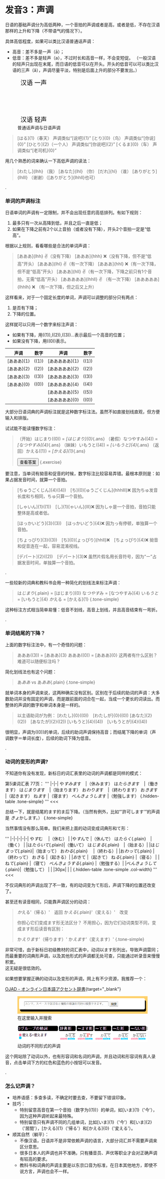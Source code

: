 # 发音3：声调

日语的基础声调分为高低两种，一个音拍的声调或者是高，或者是低，不存在汉语那样的上升和下降（不带语气的情况下）。

具体高低程度，如果可以类比汉语普通话声调：
- 高音：差不多是一声（ā）；
- 低音：差不多是轻声（a），不过时长和高音一样，不会变短促。
（一般汉语的轻声只出现在末尾，而日语的低音可以在开头。开头的低音可以可以类比汉语的三声（ǎ），声调尽量平淡，特别是后面上升的部分不要发出。）

<style>
    #tone-graph polyline {
        stroke-width: 10;
        fill-opacity: 0;
        stroke-linecap: round;
        stroke-linejoin: round;
    }

    #tone-graph text {
        font-size: 20px;
        dominant-baseline: hanging;
    }
</style>
<figure>
<svg id="tone-graph" width="650" height="230">
  <text x="10" y="10" fill="var(--green)">汉语 一声</text>
  <polyline points="120 20 300 20" stroke="var(--green)"/>
  <text x="10" y="160" fill="var(--red)">汉语 三声</text>
  <polyline points="120 170 210 220 300 70" stroke="var(--red)"/>
  <text x="10" y="130" fill="var(--blue)">汉语 轻声</text>
  <polyline points="120 150 210 170" stroke="var(--blue)"/>
  <text x="550" y="10" fill="var(--green)">日语 高音</text>
  <polyline points="350 20 530 20" stroke="var(--green)"/> 
  <text x="550" y="140" fill="var(--blue)">日语 低音</text>
  <polyline points="350 150 530 150" stroke="var(--blue)"/> 
</svg>
<figcaption>普通话声调与日语声调</figcaption>
</figure>

> [はる]{1}（春天） 声调类似“[说吧]{1}<span class="unset-lang"></span>”
> [とり]{0}（鸟） 声调类似“[你说]{0}<span class="unset-lang"></span>”
> [ひとり]{2}（一个人） 声调类似“[你说吧]{2}<span class="unset-lang"></span>”
> [くるま]{0}（车） 声调类似“[老司机]{0}<span class="unset-lang"></span>”

<script>
(function unsetLang(){
    for(let afterTarget of document.querySelectorAll('.unset-lang')){
        let target = afterTarget.previousElementSibling;
        target.removeAttribute('lang');
        afterTarget.remove();
    }
})();
</script>

用几个熟悉的词来确认一下高低声调的读法：
> [わたし]{lhh} （我）
> [あなた]{lhl} （你）
> [だれ]{hl} （谁）
> [ありがとう]{lhlll} （谢谢）（[ありがとう]{lhhll}也可）

.

### 单词的声调标注

日语单词的声调有一定限制，并不会出现任意的高低排列。有如下规则：
1. 最多只有一次从高降到低，并且之后一直是低；
2. 如果在下降之前有2个以上音拍（或者没有下降），开头2个音拍一定是“低高”。

根据以上规则，看看哪些是合法的单词声调：
> [あああ]{lhh} :v:（没有下降）
> [あああ]{hhh} :x:（没有下降，但不是“低高”开头）
> [あああ]{lhl} :v:（有一次下降）
> [あああ]{hhl} :x:（有一次下降，但不是“低高”开头）
> [あああ]{hll} :v:（有一次下降，下降之前只有1个音拍，无需“低高”开头）
> [あああああ]{lhhll} :v: （有一次下降）
> [あああああ]{lhhlh} :x: （有一次下降，但之后又上升）

这样看来，对于一个固定长度的单词，声调可以调整的部分只有两点：
1. 是否有下降；
2. 下降的位置。

这样就可以只用一个数字来标注声调：
- 如果有下降，用((1)),((2)),((3))...表示最后一个高音的位置；
- 如果没有下降，用((0))表示。

|声调|数字|声调|数字|
|-|:-:|-|:-:|
|[あああ]{1}|((1))|[あああああ]{1}|((1))
|[あああ]{2}|((2))|[あああああ]{2}|((2))
|[あああ]{3}|((3))|[あああああ]{3}|((3))
|[あああ]{0}|((0))|[あああああ]{4}|((4))
|           |     |[あああああ]{5}|((5))
|           |     |[あああああ]{0}|((0))

大部分日语词典的声调标注就是这种数字标注法。虽然不如直接划线直观，但方便输入和排版。

<style>
em.ans {
    all: unset;
    visibility: hidden;
}
em.ans.show {
    visibility: initial;
}
</style>
<script>
function toggleAnswer(e) {
    let exercise = e.target.closest('.exercise');
    for (let answer of exercise.getElementsByClassName('ans')) {
        answer.classList.toggle('show');
    }
    if (e.target.dataset.altText !== undefined) {
        let text = e.target.textContent;
        let altText = e.target.dataset.altText;
        e.target.textContent = altText;
        e.target.dataset.altText = text;
    }
}
</script>

试试能不能读懂数字标注：
> （开始）はじまり((0)) =  *[はじまり]{0}*{.ans}
> （暑假）なつやすみ((4)) = *[なつやすみ]{4}*{.ans}
> （妹妹）いもうと((4)) = *[いもうと]{4}*{.ans}
> （返回）かえる((1)) = *[かえる]{1}*{.ans}
>
> <button onclick="toggleAnswer" data-alt-text="隐藏答案">查看答案</button>
{.exercise}

要注意，当单词有拗音和促音的时候，数字标注比较容易弄错。最根本原则是：如果占据发音时间，就算一个音拍。
> [ちゅうごくじん]{4}((4))　[ち]{0}[ゅうごくじん]{hhhlll}:x:
> 因为ちゅ发音长度和ち相同，ちゅ只算一个音拍。
>
> [しゃいん]{1}((1))　[し]{1}[ゃいん]{lll}:x:
> 因为しゃ是一个音拍，音拍只能整体是高或者低。
>
> [ほっかいどう]{3}((3))　[ほっかいどう]{4}:x:
> 因为っ有停顿，单独算一个音拍。
>
> [ちょっぴり]{3}((3))　[ち]{0}[ょっぴり]{hhll}:x:　[ちょっぴり]{4}:x:
> 拗音和促音连在一起，容易混淆视线。
>
> [デパート]{2}((2))　[デパート]{3}:x:
> 虽然片假名用长音符号，因为“ー”占据发音时间，单独算一个音拍。

.

一些较新的词典和教科书会用一种简化的划线法来标注声调：
<style>
.tone-simple em {
    all: unset;
    position: relative;
    z-index: 0;
}
.tone-simple em::after {
    content: '';
    position: absolute;
    width: 100%;
    height: 5px;
    left: 0px;
    top: 0px;
    border-style: solid;
    border-width: 0;
    border-top-width: 1px;
    border-right-width: 1px;
    border-color: var(--color-accent-fg);
    z-index: -1;
}
.tone-simple em.plain::after {
    height: 0px;
    border-right-width: 0px;
}
</style>

> は*じまり*{.plain} =  [はじまり]{0}
> な*つやす*み = [なつやすみ]{4}
> い*もうと* = [いもうと]{4}
> *か*える = [かえる]{1}
{.tone-simple}

这种标注方式相当简单易懂：低音不划线，高音上划线，并且高音结束有一弯折。

.

### 单词结尾的下降？

上面的数字标注法中，有一个奇怪的问题：
> あああ((3)) = [あああ]{3}
> あああ((0)) = [あああ]{0}
> 这两者有什么区别？难道可以随便标注吗？

简化划线法也有这个问题：
> あ*ああ* vs あ*ああ*{.plain}
> {.tone-simple}

就单词本身的声调来说，这两种确实没有区别。区别在于后续的助词的声调：大多数助词并没有固定的声调，而是跟前面的词合在一起，当成一个更长的词读出。而整体的声调的数字和单词本身是一样的。

> 以主语助词が为例：
> [わたし]{0}((0))　[わたしが]{0}((0))
> [あなた]{2}((2))　[あなたが]{2}((2))
> [いもうと]{4}((4))　[いもうとが]{4}((4))

很明显，声调为((0))的单词，后续的助词声调保持高音；而结尾下降的单词（声调数字＝单词长度），后续的助词下降为低音。

.

### 动词的变形的声调?

不知道你有没有发现，新标日的词汇表里的动词的声调都是同样的模式：
>>>
第5课词汇表 77页：
'''
|-|-|
や*すみま*す　|（休みます）
は*たらきま*す　|（働きます）
は*じまりま*す　|（始まります）
お*わりま*す　|（終わります）
お*きま*す |（起きます）
ね*ま*す |（寝ます）
べ*んきょうしま*す |（勉強します）
{.hidden-table .tone-simple}
'''
<<<

总结一下，就是结尾的ます的ま后下降。（当然有例外，比如“'許可します'”的声调是 *きょ*かします。）
{.tone-simple}

当然事情没有那么简单。我们来把上面的动词变成词典形和て形：
>>>
'''
|-|-|-|-|-|
や*す*む　          |（休む）  |      |や*す*んで          |（休んで）
は*たらく*{.plain}　|（働く）  |      |は*たらいて*{.plain}|（働いて）
は*じまる*{.plain}　|（始まる）|      |は*じまって*{.plain}|（始まって）
お*わる*{.plain}　  |（終わる）|      |お*わって*{.plain}  |（終わって）
お*き*る            |（起きる）|      |*お*きて            |（起きて）
ね*る*{.plain}      |（寝る）  |      |ね*て*{.plain}      |（寝て）
べ*んきょうする*{.plain} |（勉強する）| |べ*んきょうして*{.plain}|（勉強して）
| | |30px| | |
{.hidden-table .tone-simple .col-width}
'''
<<<

不仅词典形的声调出现了不一致，有的动词变为て形后，声调下降的位置还改变了。

甚至还有读音相同，只能靠声调区分的动词：
> *か*える'（帰る）'　返回
> か*える*{.plain}'（変える）'　改变
> 
> 你担心它们变成ます形无法区分？
> 不用担心，因为它们动词类型不同，变成ます形后读音有区别：
>
> か*えりま*す'（帰ります）'
> か*えま*す'（変えます）'
{.tone-simple}

非常可惜，由于新标日初级教材的词汇表中，动词以ます形列出，导致声调雷同；\
而最重要的词典形声调，以及其他形式的声调都无处可查，只能通过听录音来慢慢积累。\
这无疑是很低效的。

如果想要掌握正确的动词以及变形的声调，网上有不少资源，我推荐一个：

[OJAD - オンライン日本語アクセント辞書](http://www.gavo.t.u-tokyo.ac.jp/ojad/){target="_blank"}

<figure>
<img src="ojad-search.png">
<figcaption>在这里输入并搜索</figcaption>
</figure>

<figure>
<img src="ojad.png">
<figcaption>动词的不同形式的声调</figcaption>
</figure>

这个网站除了动词以外，也有形容词和名词的声调，并且动词和形容词有真人录音，点击单词下方的红色和蓝色的小按钮可以发音。

.

### 怎么记声调？

- 培养语感：多查多读，不确定时要去查，不要留下错误印象。
- 技巧：
  - 特别留意高音在第一个音拍（数字为((1))）的单词，如[いま]{1}（'今'），因为这种声调听起来最特殊。
  - 特别留意只有声调不同的几组单词，比如[いま]{1}（'今'）和[いま]{2}（'居間'），[かえる]{1}（'帰る'）和[かえる]{0}（'変える'）。
- 顺其自然（躺平）：
  - 不像汉语，日语并不是非常依赖声调的语言，大部分词汇并不需要声调来区分意思。
  - 很多日本人的声调也并不准确，只有播音员、声优等职业才会对正确声调有较高的要求。
  - 教科书和词典的声调主要是以东京口音为标准，在日本其他地方，即使不说方言，声调也会不一样。
